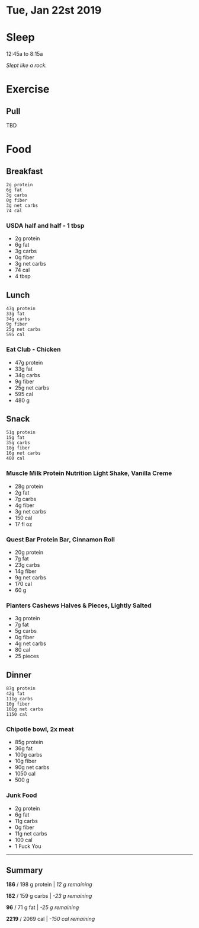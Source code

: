 # Tue, Jan 22st 2019

# Sleep
12:45a to 8:15a

_Slept like a rock._

# Exercise

## Pull

TBD

# Food

## Breakfast
    2g protein
    6g fat
    3g carbs
    0g fiber
    3g net carbs
    74 cal
### USDA half and half - 1 tbsp
* 2g protein
* 6g fat
* 3g carbs
* 0g fiber
* 3g net carbs
* 74 cal
* 4 tbsp
## Lunch
    47g protein
    33g fat
    34g carbs
    9g fiber
    25g net carbs
    595 cal
### Eat Club - Chicken
* 47g protein
* 33g fat
* 34g carbs
* 9g fiber
* 25g net carbs
* 595 cal
* 480 g
## Snack
    51g protein
    15g fat
    35g carbs
    18g fiber
    16g net carbs
    400 cal
### Muscle Milk Protein Nutrition Light Shake, Vanilla Creme
* 28g protein
* 2g fat
* 7g carbs
* 4g fiber
* 3g net carbs
* 150 cal
* 17 fl oz
### Quest Bar Protein Bar, Cinnamon Roll
* 20g protein
* 7g fat
* 23g carbs
* 14g fiber
* 9g net carbs
* 170 cal
* 60 g
### Planters Cashews Halves & Pieces, Lightly Salted
* 3g protein
* 7g fat
* 5g carbs
* 0g fiber
* 4g net carbs
* 80 cal
* 25 pieces
## Dinner
    87g protein
    42g fat
    111g carbs
    10g fiber
    101g net carbs
    1150 cal
### Chipotle bowl, 2x meat
* 85g protein
* 36g fat
* 100g carbs
* 10g fiber
* 90g net carbs
* 1050 cal
* 500 g
### Junk Food
* 2g protein
* 6g fat
* 11g carbs
* 0g fiber
* 11g net carbs
* 100 cal
* 1 Fuck You


***

## Summary

**186** / 198 g protein | _12 g remaining_

**182** / 159 g carbs | _-23 g remaining_

**96** / 71 g fat | _-25 g remaining_

**2219** / 2069 cal | _-150 cal remaining_
